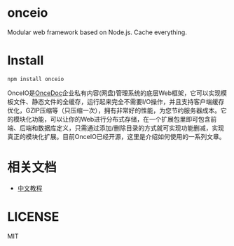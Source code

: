 # onceio
Modular web framework based on Node.js. Cache everything.


# Install

    npm install onceio



OnceIO是[OnceDoc](http:///oncedoc.com)企业私有内容(网盘)管理系统的底层Web框架，它可以实现模板文件、静态文件的全缓存，运行起来完全不需要I/O操作，并且支持客户端缓存优化，GZIP压缩等（只压缩一次），拥有非常好的性能，为您节约服务器成本。它的模块化功能，可以让你的Web进行分布式存储，在一个扩展包里即可包含前端、后端和数据库定义，只需通过添加/删除目录的方式就可实现功能删减，实现真正的模块化扩展。目前OnceIO已经开源，这里是介绍如何使用的一系列文章。


# 相关文档

- [中文教程](http://cn.oncedoc.com/page/view/helper/iu94ogr2nwkj)

# LICENSE

MIT

